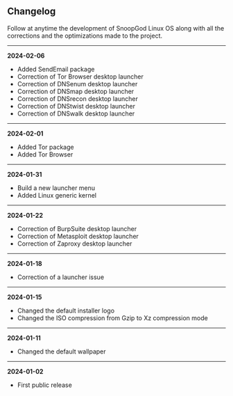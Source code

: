 ## Changelog

Follow at anytime the development of SnoopGod Linux OS along with all the corrections and the optimizations made to the project.

* * *

**2024-02-06**

- Added SendEmail package
- Correction of Tor Browser desktop launcher
- Correction of DNSenum desktop launcher
- Correction of DNSmap desktop launcher
- Correction of DNSrecon desktop launcher
- Correction of DNStwist desktop launcher
- Correction of DNSwalk desktop launcher

* * *

**2024-02-01**

- Added Tor package
- Added Tor Browser

* * *

**2024-01-31**

- Build a new launcher menu
- Added Linux generic kernel

* * *

**2024-01-22**

- Correction of BurpSuite desktop launcher
- Correction of Metasploit desktop launcher
- Correction of Zaproxy desktop launcher

* * *

**2024-01-18**

- Correction of a launcher issue

* * *

**2024-01-15**

- Changed the default installer logo
- Changed the ISO compression from Gzip to Xz compression mode

* * *

**2024-01-11**

- Changed the default wallpaper

* * *

**2024-01-02**

- First public release
